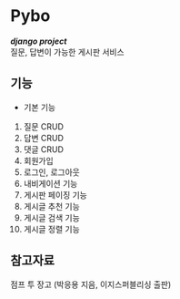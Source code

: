 # Pybo
***django project***  
질문, 답변이 가능한 게시판 서비스


## 기능
- 기본 기능
1. 질문 CRUD
2. 답변 CRUD
3. 댓글 CRUD
4. 회원가입
5. 로그인, 로그아웃
6. 내비게이션 기능
7. 게시판 페이징 기능
8. 게시글 추천 기능
9. 게시글 검색 기능
10. 게시글 정렬 기능


## 참고자료
점프 투 장고 (박응용 지음, 이지스퍼블리싱 출판)

